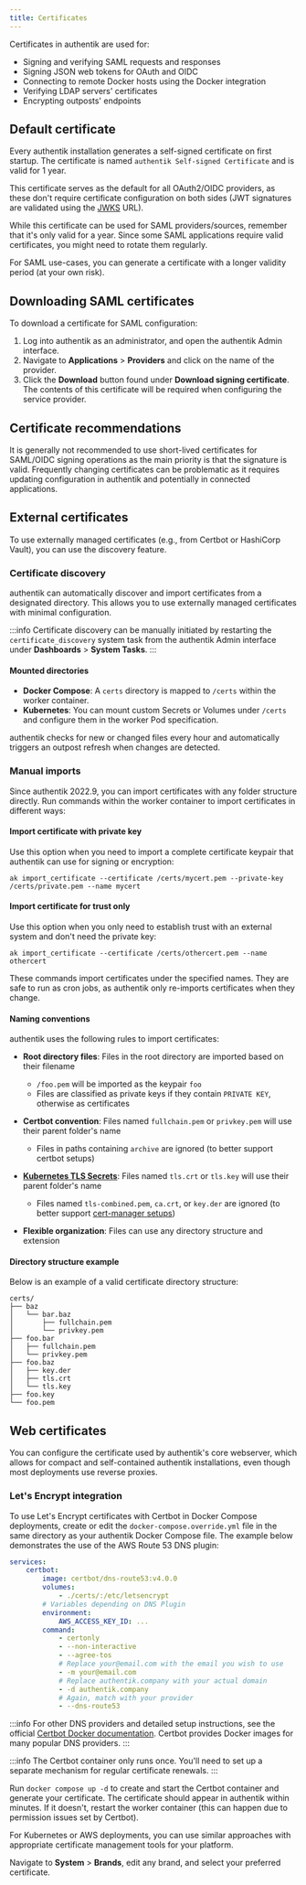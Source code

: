 ```yaml
---
title: Certificates
---
```


Certificates in authentik are used for:

- Signing and verifying SAML requests and responses
- Signing JSON web tokens for OAuth and OIDC
- Connecting to remote Docker hosts using the Docker integration
- Verifying LDAP servers' certificates
- Encrypting outposts' endpoints

## Default certificate

Every authentik installation generates a self-signed certificate on first startup. The certificate is named `authentik Self-signed Certificate` and is valid for 1 year.

This certificate serves as the default for all OAuth2/OIDC providers, as these don't require certificate configuration on both sides (JWT signatures are validated using the [JWKS](../users-sources/sources/protocols/oauth/index.mdx#jwks) URL).

While this certificate can be used for SAML providers/sources, remember that it's only valid for a year. Since some SAML applications require valid certificates, you might need to rotate them regularly.

For SAML use-cases, you can generate a certificate with a longer validity period (at your own risk).

## Downloading SAML certificates

To download a certificate for SAML configuration:

1. Log into authentik as an administrator, and open the authentik Admin interface.
2. Navigate to **Applications** > **Providers** and click on the name of the provider.
3. Click the **Download** button found under **Download signing certificate**. The contents of this certificate will be required when configuring the service provider.

## Certificate recommendations

It is generally not recommended to use short-lived certificates for SAML/OIDC signing operations as the main priority is that the signature is valid. Frequently changing certificates can be problematic as it requires updating configuration in authentik and potentially in connected applications.

## External certificates

To use externally managed certificates (e.g., from Certbot or HashiCorp Vault), you can use the discovery feature.

### Certificate discovery

authentik can automatically discover and import certificates from a designated directory. This allows you to use externally managed certificates with minimal configuration.

:::info
Certificate discovery can be manually initiated by restarting the `certificate_discovery` system task from the authentik Admin interface under **Dashboards** > **System Tasks**.
:::

#### Mounted directories

- **Docker Compose**: A `certs` directory is mapped to `/certs` within the worker container.
- **Kubernetes**: You can mount custom Secrets or Volumes under `/certs` and configure them in the worker Pod specification.

authentik checks for new or changed files every hour and automatically triggers an outpost refresh when changes are detected.

### Manual imports

Since authentik 2022.9, you can import certificates with any folder structure directly. Run commands within the worker container to import certificates in different ways:

#### Import certificate with private key

Use this option when you need to import a complete certificate keypair that authentik can use for signing or encryption:

```shell
ak import_certificate --certificate /certs/mycert.pem --private-key /certs/private.pem --name mycert
```

#### Import certificate for trust only

Use this option when you only need to establish trust with an external system and don't need the private key:

```shell
ak import_certificate --certificate /certs/othercert.pem --name othercert
```

These commands import certificates under the specified names. They are safe to run as cron jobs, as authentik only re-imports certificates when they change.

#### Naming conventions

authentik uses the following rules to import certificates:

- **Root directory files**: Files in the root directory are imported based on their filename
    - `/foo.pem` will be imported as the keypair `foo`
    - Files are classified as private keys if they contain `PRIVATE KEY`, otherwise as certificates

- **Certbot convention**: Files named `fullchain.pem` or `privkey.pem` will use their parent folder's name
    - Files in paths containing `archive` are ignored (to better support certbot setups)

- **[Kubernetes TLS Secrets](https://kubernetes.io/docs/concepts/configuration/secret/#using-secrets-as-files-from-a-pod)**: Files named `tls.crt` or `tls.key` will use their parent folder's name
    - Files named `tls-combined.pem`, `ca.crt`, or `key.der` are ignored (to better support [cert-manager setups](https://cert-manager.io/docs/usage/certificate/#additional-certificate-output-formats))

- **Flexible organization**: Files can use any directory structure and extension

#### Directory structure example

Below is an example of a valid certificate directory structure:

```text
certs/
├── baz
│   └── bar.baz
│       ├── fullchain.pem
│       └── privkey.pem
├── foo.bar
│   ├── fullchain.pem
│   └── privkey.pem
├── foo.baz
│   ├── key.der
│   ├── tls.crt
│   └── tls.key
├── foo.key
└── foo.pem
```

## Web certificates

You can configure the certificate used by authentik's core webserver, which allows for compact and self-contained authentik installations, even though most deployments use reverse proxies.

### Let's Encrypt integration

To use Let's Encrypt certificates with Certbot in Docker Compose deployments, create or edit the `docker-compose.override.yml` file in the same directory as your authentik Docker Compose file. The example below demonstrates the use of the AWS Route 53 DNS plugin:

```yaml
services:
    certbot:
        image: certbot/dns-route53:v4.0.0
        volumes:
            - ./certs/:/etc/letsencrypt
        # Variables depending on DNS Plugin
        environment:
            AWS_ACCESS_KEY_ID: ...
        command:
            - certonly
            - --non-interactive
            - --agree-tos
            # Replace your@email.com with the email you wish to use
            - -m your@email.com
            # Replace authentik.company with your actual domain
            - -d authentik.company
            # Again, match with your provider
            - --dns-route53
```

:::info
For other DNS providers and detailed setup instructions, see the official [Certbot Docker documentation](https://eff-certbot.readthedocs.io/en/latest/install.html#alternative-1-docker). Certbot provides Docker images for many popular DNS providers.
:::

:::info
The Certbot container only runs once. You'll need to set up a separate mechanism for regular certificate renewals.
:::

Run `docker compose up -d` to create and start the Certbot container and generate your certificate. The certificate should appear in authentik within minutes. If it doesn't, restart the worker container (this can happen due to permission issues set by Certbot).

For Kubernetes or AWS deployments, you can use similar approaches with appropriate certificate management tools for your platform.

Navigate to **System** > **Brands**, edit any brand, and select your preferred certificate.
